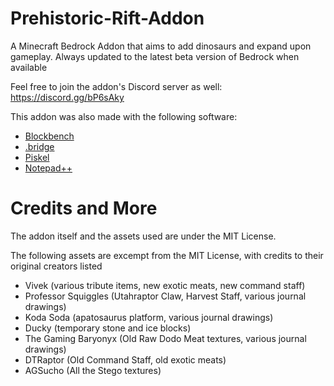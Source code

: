 # Prehistoric-Rift-Addon
A Minecraft Bedrock Addon that aims to add dinosaurs and expand upon gameplay. Always updated to the latest beta version of Bedrock when available 

Feel free to join the addon's Discord server as well: https://discord.gg/bP6sAky

This addon was also made with the following software:
* [Blockbench](https://blockbench.net/)
* [.bridge](https://github.com/bridge-core/bridge.)
* [Piskel](https://www.piskelapp.com/)
* [Notepad++](https://notepad-plus-plus.org/)

# Credits and More
The addon itself and the assets used are under the MIT License. 

The following assets are excempt from the MIT License, with credits to their original creators listed
* Vivek (various tribute items, new exotic meats, new command staff)
* Professor Squiggles (Utahraptor Claw, Harvest Staff, various journal drawings)
* Koda Soda (apatosaurus platform, various journal drawings)
* Ducky (temporary stone and ice blocks)
* The Gaming Baryonyx (Old Raw Dodo Meat textures, various journal drawings)
* DTRaptor (Old Command Staff, old exotic meats)
* AGSucho (All the Stego textures)
